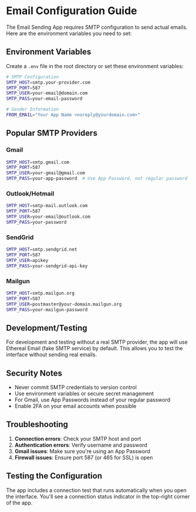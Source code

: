 # Email Configuration Guide

The Email Sending App requires SMTP configuration to send actual emails. Here are the environment variables you need to set:

## Environment Variables

Create a `.env` file in the root directory or set these environment variables:

```bash
# SMTP Configuration
SMTP_HOST=smtp.your-provider.com
SMTP_PORT=587
SMTP_USER=your-email@domain.com
SMTP_PASS=your-email-password

# Sender Information
FROM_EMAIL="Your App Name <noreply@yourdomain.com>"
```

## Popular SMTP Providers

### Gmail
```bash
SMTP_HOST=smtp.gmail.com
SMTP_PORT=587
SMTP_USER=your-gmail@gmail.com
SMTP_PASS=your-app-password  # Use App Password, not regular password
```

### Outlook/Hotmail
```bash
SMTP_HOST=smtp-mail.outlook.com
SMTP_PORT=587
SMTP_USER=your-email@outlook.com
SMTP_PASS=your-password
```

### SendGrid
```bash
SMTP_HOST=smtp.sendgrid.net
SMTP_PORT=587
SMTP_USER=apikey
SMTP_PASS=your-sendgrid-api-key
```

### Mailgun
```bash
SMTP_HOST=smtp.mailgun.org
SMTP_PORT=587
SMTP_USER=postmaster@your-domain.mailgun.org
SMTP_PASS=your-mailgun-password
```

## Development/Testing

For development and testing without a real SMTP provider, the app will use Ethereal Email (fake SMTP service) by default. This allows you to test the interface without sending real emails.

## Security Notes

- Never commit SMTP credentials to version control
- Use environment variables or secure secret management
- For Gmail, use App Passwords instead of your regular password
- Enable 2FA on your email accounts when possible

## Troubleshooting

1. **Connection errors**: Check your SMTP host and port
2. **Authentication errors**: Verify username and password
3. **Gmail issues**: Make sure you're using an App Password
4. **Firewall issues**: Ensure port 587 (or 465 for SSL) is open

## Testing the Configuration

The app includes a connection test that runs automatically when you open the interface. You'll see a connection status indicator in the top-right corner of the app.
